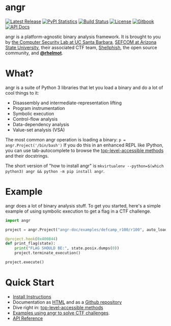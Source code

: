 angr
====

[![Latest Release](https://img.shields.io/pypi/v/angr.svg)](https://pypi.python.org/pypi/angr/)
[![PyPI Statistics](https://pypistats.com/badge/angr.svg)](https://pypistats.com/package/angr)
[![Build Status](https://travis-ci.org/angr/angr.svg?branch=master)](https://travis-ci.org/angr/angr)
[![License](https://img.shields.io/github/license/angr/angr.svg)](https://github.com/angr/angr/blob/master/LICENSE)
[![Gitbook](https://img.shields.io/badge/docs-gitbook-green.svg)](http://docs.angr.io)
[![API Docs](https://img.shields.io/badge/docs-api-green.svg)](http://angr.io/api-doc)

angr is a platform-agnostic binary analysis framework.
It is brought to you by [the Computer Security Lab at UC Santa Barbara](https://seclab.cs.ucsb.edu), [SEFCOM at Arizona State University](http://sefcom.asu.edu),  their associated CTF team, [Shellphish](http://shellphish.net), the open source community, and **[@rhelmot](https://github.com/rhelmot)**.

# What?

angr is a suite of Python 3 libraries that let you load a binary and do a lot of cool things to it:

- Disassembly and intermediate-representation lifting
- Program instrumentation
- Symbolic execution
- Control-flow analysis
- Data-dependency analysis
- Value-set analysis (VSA)

The most common angr operation is loading a binary: `p = angr.Project('/bin/bash')` If you do this in an enhanced REPL like IPython, you can use tab-autocomplete to browse the [top-level-accessible methods](http://docs.angr.io/docs/toplevel.html) and their docstrings.

The short version of "how to install angr" is `mkvirtualenv --python=$(which python3) angr && python -m pip install angr`.

# Example

angr does a lot of binary analysis stuff.
To get you started, here's a simple example of using symbolic execution to get a flag in a CTF challenge.

```python
import angr

project = angr.Project("angr-doc/examples/defcamp_r100/r100", auto_load_libs=False)

@project.hook(0x400844)
def print_flag(state):
    print("FLAG SHOULD BE:", state.posix.dumps(0))
    project.terminate_execution()

project.execute()
```

# Quick Start

- [Install Instructions](http://docs.angr.io/INSTALL.html)
- Documentation as [HTML](http://docs.angr.io/) and as a [Github repository](https://github.com/angr/angr-doc)
- Dive right in: [top-level-accessible methods](http://docs.angr.io/docs/toplevel.html)
- [Examples using angr to solve CTF challenges](http://docs.angr.io/docs/examples.html).
- [API Reference](http://angr.io/api-doc/)
